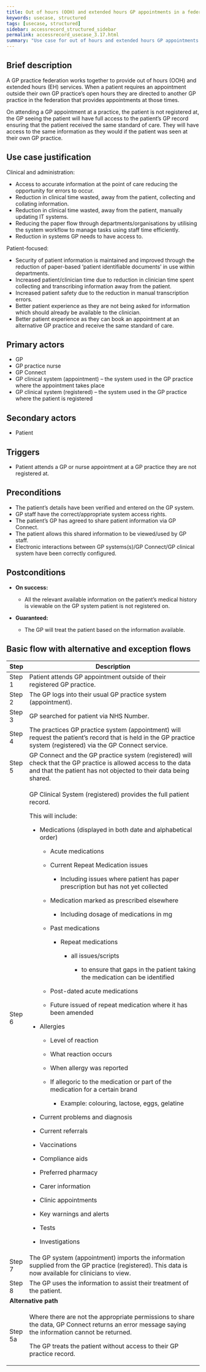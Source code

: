 ```yaml
---
title: Out of hours (OOH) and extended hours GP appointments in a federated GP environment
keywords: usecase, structured
tags: [usecase, structured] 
sidebar: accessrecord_structured_sidebar
permalink: accessrecord_usecase_3.17.html
summary: "Use case for out of hours and extended hours GP appointments in a federated GP environment"
---
```


## Brief description
A GP practice federation works together to provide out of hours (OOH) and extended hours (EH) services. When a patient requires an appointment outside their own GP practice’s open hours they are directed to another GP practice in the federation that provides appointments at those times.

On attending a GP appointment at a practice, the patient is not registered at, the GP seeing the patient will have full access to the patient’s GP record ensuring that the patient received the same standard of care. They will have access to the same information as they would if the patient was seen at their own GP practice. 

## Use case justification
Clinical and administration:
-   Access to accurate information at the point of care reducing the opportunity for errors to occur.
-   Reduction in clinical time wasted, away from the patient, collecting and collating information.
-   Reduction in clinical time wasted, away from the patient, manually updating IT systems.
-   Reducing the paper flow through departments/organisations by utilising the system workflow to manage tasks using staff time efficiently.
-   Reduction in systems GP needs to have access to.

Patient-focused:
-   Security of patient information is maintained and improved through the reduction of paper-based ‘patient identifiable documents’ in use within departments.
-   Increased patient/clinician time due to reduction in clinician time spent collecting and transcribing information away from the patient.
-   Increased patient safety due to the reduction in manual transcription errors.
-   Better patient experience as they are not being asked for information which should already be available to the clinician.
-   Better patient experience as they can book an appointment at an alternative GP practice and receive the same standard of care.

## Primary actors
-   GP
-   GP practice nurse
-   GP Connect
-   GP clinical system (appointment) – the system used in the GP practice where the appointment takes place
-   GP clinical system (registered) – the system used in the GP practice where the patient is registered

## Secondary actors
-   Patient

## Triggers
-   Patient attends a GP or nurse appointment at a GP practice they are not registered at.

## Preconditions
-   The patient’s details have been verified and entered on the GP system.
-   GP staff have the correct/appropriate system access rights.
-   The patient’s GP has agreed to share patient information via GP Connect.
-   The patient allows this shared information to be viewed/used by GP staff.
-   Electronic interactions between GP systems(s)/GP Connect/GP clinical system have been correctly configured.

## Postconditions

-   **On success:**
    - All the relevant available information on the patient’s medical history is viewable on the GP system patient is not registered on.

-   **Guaranteed:**
    - The GP will treat the patient based on the information available.

## Basic flow with alternative and exception flows

<table>
<thead>
<tr class="header">
<th style="width:10%">Step</th>
<th>Description</th>
</tr>
</thead>
<tbody>
<tr class="odd">
<td>Step 1</td>
<td>Patient attends GP appointment outside of their registered GP practice.</td>
</tr>
<tr class="even">
<td>Step 2</td>
<td>The GP logs into their usual GP practice system (appointment).</td>
</tr>
<tr class="odd">
<td>Step 3</td>
<td>GP searched for patient via NHS Number.</td>
</tr>
<tr class="even">
<td>Step 4</td>
<td>The practices GP practice system (appointment) will request the patient’s record that is held in the GP practice system (registered) via the GP Connect service.</td>
</tr>
<tr class="odd">
<td>Step 5</td>
<td>GP Connect and the GP practice system (registered) will check that the GP practice is allowed access to the data and that the patient has not objected to their data being shared.</td>
</tr>
<tr class="even">
<td>Step 6</td>
<td><p>GP Clinical System (registered) provides the full patient record.</p>
<p>This will include:</p>
<ul>
<li><p>Medications (displayed in both date and alphabetical order)</p>
<ul>
<li><p>Acute medications</p></li>
<li><p>Current Repeat Medication issues</p>
<ul>
<li><p>Including issues where patient has paper prescription but has not yet collected</p></li>
</ul></li>
<li><p>Medication marked as prescribed elsewhere</p>
<ul>
<li><p>Including dosage of medications in mg</p></li>
</ul></li>
<li><p>Past medications</p>
<ul>
<li><p>Repeat medications</p>
<ul>
<li><p>all issues/scripts</p>
<ul>
<li><p>to ensure that gaps in the patient taking the medication can be identified</p></li>
</ul></li>
</ul></li>
</ul></li>
<li><p>Post-dated acute medications</p></li>
<li><p>Future issued of repeat medication where it has been amended</p></li>
</ul></li>
<li><p>Allergies</p>
<ul>
<li><p>Level of reaction</p></li>
<li><p>What reaction occurs</p></li>
<li><p>When allergy was reported</p></li>
<li><p>If allegoric to the medication or part of the medication for a certain brand</p>
<ul>
<li><p>Example: colouring, lactose, eggs, gelatine</p></li>
</ul></li>
</ul></li>
<li><p>Current problems and diagnosis</p></li>
<li><p>Current referrals</p></li>
<li><p>Vaccinations</p></li>
<li><p>Compliance aids</p></li>
<li><p>Preferred pharmacy</p></li>
<li><p>Carer information</p></li>
<li><p>Clinic appointments</p></li>
<li><p>Key warnings and alerts</p></li>
<li><p>Tests</p></li>
<li><p>Investigations</p></li>
</ul></td>
</tr>
<tr class="odd">
<td>Step 7</td>
<td>The GP system (appointment) imports the information supplied from the GP practice (registered). This data is now available for clinicians to view.</td>
</tr>
<tr class="even">
<td>Step 8</td>
<td>The GP uses the information to assist their treatment of the patient.</td>
</tr>
<tr class="odd">
<td colspan="2"><strong>Alternative path</strong></td>
</tr>
<tr class="even">
<td>Step 5a</td>
<td><p>Where there are not the appropriate permissions to share the data, GP Connect returns an error message saying the information cannot be returned.</p>
<p>The GP treats the patient without access to their GP practice record.</p></td>
</tr>
</tbody>
</table>
